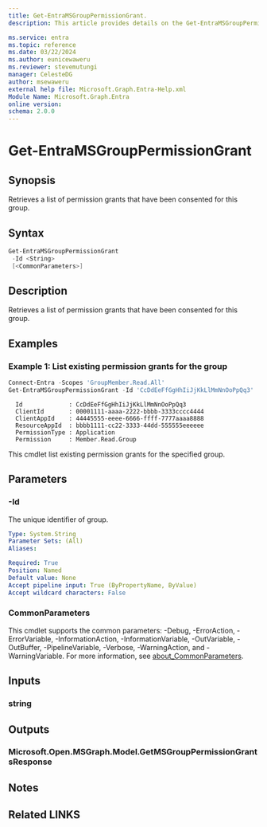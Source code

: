 ```yaml
---
title: Get-EntraMSGroupPermissionGrant.
description: This article provides details on the Get-EntraMSGroupPermissionGrant command.

ms.service: entra
ms.topic: reference
ms.date: 03/22/2024
ms.author: eunicewaweru
ms.reviewer: stevemutungi
manager: CelesteDG
author: msewaweru
external help file: Microsoft.Graph.Entra-Help.xml
Module Name: Microsoft.Graph.Entra
online version:
schema: 2.0.0
---
```


# Get-EntraMSGroupPermissionGrant

## Synopsis

Retrieves a list of permission grants that have been consented for this group.

## Syntax

```powershell
Get-EntraMSGroupPermissionGrant 
 -Id <String> 
 [<CommonParameters>]
```

## Description

Retrieves a list of permission grants that have been consented for this group.

## Examples

### Example 1: List existing permission grants for the group

```powershell
Connect-Entra -Scopes 'GroupMember.Read.All' 
Get-EntraMSGroupPermissionGrant -Id 'CcDdEeFfGgHhIiJjKkLlMmNnOoPpQq3'
```

```output
  Id             : CcDdEeFfGgHhIiJjKkLlMmNnOoPpQq3
  ClientId       : 00001111-aaaa-2222-bbbb-3333cccc4444
  ClientAppId    : 44445555-eeee-6666-ffff-7777aaaa8888
  ResourceAppId  : bbbb1111-cc22-3333-44dd-555555eeeeee
  PermissionType : Application
  Permission     : Member.Read.Group
```

This cmdlet list existing permission grants for the specified group.

## Parameters

### -Id

The unique identifier of group.

```yaml
Type: System.String
Parameter Sets: (All)
Aliases:

Required: True
Position: Named
Default value: None
Accept pipeline input: True (ByPropertyName, ByValue)
Accept wildcard characters: False
```

### CommonParameters

This cmdlet supports the common parameters: -Debug, -ErrorAction, -ErrorVariable, -InformationAction, -InformationVariable, -OutVariable, -OutBuffer, -PipelineVariable, -Verbose, -WarningAction, and -WarningVariable. For more information, see [about_CommonParameters](https://go.microsoft.com/fwlink/?LinkID=113216).

## Inputs

### string

## Outputs

### Microsoft.Open.MSGraph.Model.GetMSGroupPermissionGrantsResponse

## Notes

## Related LINKS
